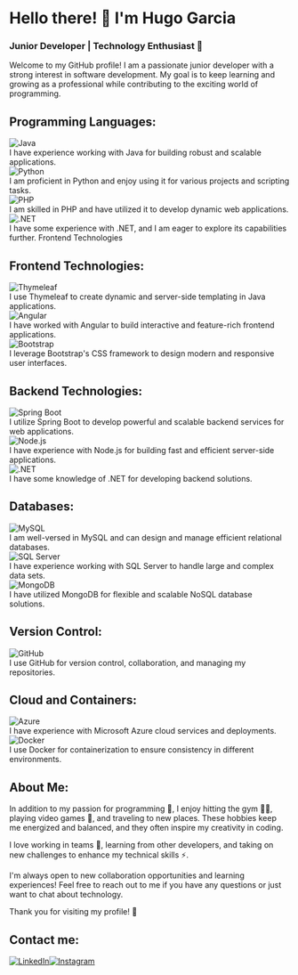 # Hello there! 👋 I'm Hugo Garcia
### Junior Developer | Technology Enthusiast 🔭
Welcome to my GitHub profile! I am a passionate junior developer with a strong interest in software development. My goal is to keep learning and growing as a professional while contributing to the exciting world of programming.

## Programming Languages:
![Java](https://img.shields.io/badge/java-%23ED8B00.svg?style=for-the-badge&logo=java&logoColor=white)  
I have experience working with Java for building robust and scalable applications.  
![Python](https://img.shields.io/badge/Python-FFD43B?style=for-the-badge&logo=python&logoColor=blue)  
I am proficient in Python and enjoy using it for various projects and scripting tasks.  
![PHP](https://img.shields.io/badge/PHP-777BB4?style=for-the-badge&logo=php&logoColor=white)  
I am skilled in PHP and have utilized it to develop dynamic web applications.  
![.NET](https://img.shields.io/badge/.NET-512BD4?style=for-the-badge&logo=dotnet&logoColor=white)  
I have some experience with .NET, and I am eager to explore its capabilities further.
Frontend Technologies

## Frontend Technologies:
![Thymeleaf](https://img.shields.io/badge/Thymeleaf-005F0F.svg?style=for-the-badge&logo=Thymeleaf&logoColor=white)  
I use Thymeleaf to create dynamic and server-side templating in Java applications.  
![Angular](https://img.shields.io/badge/Angular-DD0031.svg?style=for-the-badge&logo=Angular&logoColor=white)  
I have worked with Angular to build interactive and feature-rich frontend applications.  
![Bootstrap](https://img.shields.io/badge/Bootstrap-7952B3.svg?style=for-the-badge&logo=Bootstrap&logoColor=white)  
I leverage Bootstrap's CSS framework to design modern and responsive user interfaces.

## Backend Technologies:
![Spring Boot](https://img.shields.io/badge/Spring%20Boot-6DB33F.svg?style=for-the-badge&logo=Spring-Boot&logoColor=white)  
I utilize Spring Boot to develop powerful and scalable backend services for web applications.  
![Node.js](https://img.shields.io/badge/Node.js-339933.svg?style=for-the-badge&logo=nodedotjs&logoColor=white)  
I have experience with Node.js for building fast and efficient server-side applications.  
![.NET](https://img.shields.io/badge/.NET-512BD4.svg?style=for-the-badge&logo=dotnet&logoColor=white)  
I have some knowledge of .NET for developing backend solutions.

## Databases:
![MySQL](https://img.shields.io/badge/MySQL-4479A1.svg?style=for-the-badge&logo=MySQL&logoColor=white)  
I am well-versed in MySQL and can design and manage efficient relational databases.  
![SQL Server](https://img.shields.io/badge/Microsoft%20SQL%20Server-CC2927.svg?style=for-the-badge&logo=Microsoft-SQL-Server&logoColor=white)  
I have experience working with SQL Server to handle large and complex data sets.  
![MongoDB](https://img.shields.io/badge/MongoDB-47A248.svg?style=for-the-badge&logo=MongoDB&logoColor=white)  
I have utilized MongoDB for flexible and scalable NoSQL database solutions.

## Version Control:
![GitHub](https://img.shields.io/badge/GitHub-181717.svg?style=for-the-badge&logo=GitHub&logoColor=white)  
I use GitHub for version control, collaboration, and managing my repositories.
## Cloud and Containers:
![Azure](https://img.shields.io/badge/Microsoft%20Azure-0078D4.svg?style=for-the-badge&logo=Microsoft-Azure&logoColor=white)  
I have experience with Microsoft Azure cloud services and deployments.  
![Docker](https://img.shields.io/badge/Docker-2496ED.svg?style=for-the-badge&logo=Docker&logoColor=white)  
I use Docker for containerization to ensure consistency in different environments.

## About Me:
In addition to my passion for programming 🌱, I enjoy hitting the gym 🏋️‍♂️, playing video games 👾, and traveling to new places. These hobbies keep me energized and balanced, and they often inspire my creativity in coding.

I love working in teams 👯, learning from other developers, and taking on new challenges to enhance my technical skills ⚡.

I'm always open to new collaboration opportunities and learning experiences! Feel free to reach out to me if you have any questions or just want to chat about technology.

Thank you for visiting my profile! 👋

## Contact me:
[![LinkedIn](https://img.shields.io/badge/LinkedIn-0A66C2.svg?style=for-the-badge&logo=LinkedIn&logoColor=white)](https://www.linkedin.com/in/hugo-armando-garcia-calvo-86438b211)[![Instagram](https://img.shields.io/badge/Instagram-E4405F.svg?style=for-the-badge&logo=Instagram&logoColor=white)](https://instagram.com/garcia_hugo15?igshid=NGExMmI2YTkyZg==)
<!--
**hugoodev/hugoodev** is a ✨ _special_ ✨ repository because its `README.md` (this file) appears on your GitHub profile.

Here are some ideas to get you started:

- 🔭 I’m currently working on ...
- 🌱 I’m currently learning ...
- 👯 I’m looking to collaborate on ...
- 🤔 I’m looking for help with ...
- 💬 Ask me about ...
- 📫 How to reach me: ...
- 😄 Pronouns: ...
- ⚡ Fun fact: ...
-->
